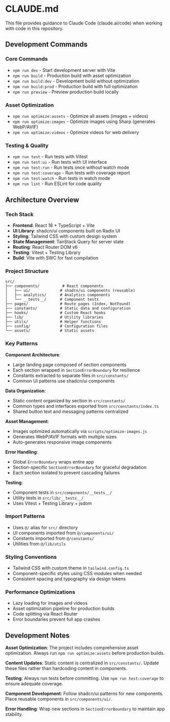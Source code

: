 # CLAUDE.md

This file provides guidance to Claude Code (claude.ai/code) when working with code in this repository.

## Development Commands

### Core Commands
- `npm run dev` - Start development server with Vite
- `npm run build` - Production build with asset optimization
- `npm run build:dev` - Development build without optimization
- `npm run build:prod` - Production build with full optimization
- `npm run preview` - Preview production build locally

### Asset Optimization
- `npm run optimize:assets` - Optimize all assets (images + videos)
- `npm run optimize:images` - Optimize images using Sharp (generates WebP/AVIF)
- `npm run optimize:videos` - Optimize videos for web delivery

### Testing & Quality
- `npm run test` - Run tests with Vitest
- `npm run test:ui` - Run tests with UI interface
- `npm run test:run` - Run tests once without watch mode
- `npm run test:coverage` - Run tests with coverage report
- `npm run test:watch` - Run tests in watch mode
- `npm run lint` - Run ESLint for code quality

## Architecture Overview

### Tech Stack
- **Frontend**: React 18 + TypeScript + Vite
- **UI Library**: shadcn/ui components built on Radix UI
- **Styling**: Tailwind CSS with custom design system
- **State Management**: TanStack Query for server state
- **Routing**: React Router DOM v6
- **Testing**: Vitest + Testing Library
- **Build**: Vite with SWC for fast compilation

### Project Structure
```
src/
├── components/          # React components
│   ├── ui/             # shadcn/ui components (reusable)
│   ├── analytics/      # Analytics components
│   └── __tests__/      # Component tests
├── pages/              # Route pages (Index, NotFound)
├── constants/          # Static data and configuration
├── hooks/              # Custom React hooks
├── lib/                # Utility libraries
├── utils/              # Helper functions
├── config/             # Configuration files
└── assets/             # Static assets
```

### Key Patterns

**Component Architecture**:
- Large landing page composed of section components
- Each section wrapped in `SectionErrorBoundary` for resilience
- Constants extracted to separate files in `src/constants/`
- Common UI patterns use shadcn/ui components

**Data Organization**:
- Static content organized by section in `src/constants/`
- Common types and interfaces exported from `src/constants/index.ts`
- Shared button text and messaging patterns centralized

**Asset Management**:
- Images optimized automatically via `scripts/optimize-images.js`
- Generates WebP/AVIF formats with multiple sizes
- Auto-generates responsive image components

**Error Handling**:
- Global `ErrorBoundary` wraps entire app
- Section-specific `SectionErrorBoundary` for graceful degradation
- Each section isolated to prevent cascading failures

**Testing**:
- Component tests in `src/components/__tests__/`
- Utility tests in `src/lib/__tests__/`
- Uses Vitest + Testing Library + jsdom

### Import Patterns
- Uses `@/` alias for `src/` directory
- UI components imported from `@/components/ui/`
- Constants imported from `@/constants/`
- Utilities from `@/lib/utils`

### Styling Conventions
- Tailwind CSS with custom theme in `tailwind.config.ts`
- Component-specific styles using CSS modules when needed
- Consistent spacing and typography via design tokens

### Performance Optimizations
- Lazy loading for images and videos
- Asset optimization pipeline for production builds
- Code splitting via React Router
- Error boundaries prevent full app crashes

## Development Notes

**Asset Optimization**: The project includes comprehensive asset optimization. Always run `npm run optimize:assets` before production builds.

**Content Updates**: Static content is centralized in `src/constants/`. Update these files rather than hardcoding content in components.

**Testing**: Always run tests before committing. Use `npm run test:coverage` to ensure adequate coverage.

**Component Development**: Follow shadcn/ui patterns for new components. Place reusable components in `src/components/ui/`.

**Error Handling**: Wrap new sections in `SectionErrorBoundary` to maintain app stability.